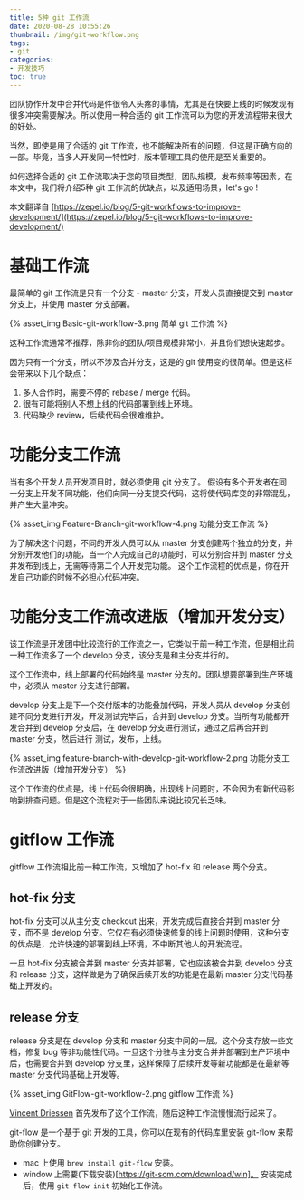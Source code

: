 ```yaml
---
title: 5种 git 工作流
date: 2020-08-28 10:55:26
thumbnail: /img/git-workflow.png
tags: 
- git
categories:
- 开发技巧
toc: true
---
```

团队协作开发中合并代码是件很令人头疼的事情，尤其是在快要上线的时候发现有很多冲突需要解决。所以使用一种合适的 git 工作流可以为您的开发流程带来很大的好处。

当然，即使是用了合适的 git 工作流，也不能解决所有的问题，但这是正确方向的一部。毕竟，当多人开发同一特性时，版本管理工具的使用是至关重要的。

如何选择合适的 git 工作流取决于您的项目类型，团队规模，发布频率等因素，在本文中，我们将介绍5种 git 工作流的优缺点，以及适用场景，let's go !
<!-- more -->
本文翻译自 [https://zepel.io/blog/5-git-workflows-to-improve-development/](https://zepel.io/blog/5-git-workflows-to-improve-development/)

# 基础工作流
最简单的 git 工作流是只有一个分支 - master 分支，开发人员直接提交到 master 分支上，并使用 master 分支部署。

{% asset_img Basic-git-workflow-3.png 简单 git 工作流 %}

这种工作流通常不推荐，除非你的团队/项目规模非常小，并且你们想快速起步。

因为只有一个分支，所以不涉及合并分支，这是的 git 使用变的很简单。但是这样会带来以下几个缺点：
1. 多人合作时，需要不停的 rebase / merge 代码。
2. 很有可能将别人不想上线的代码部署到线上环境。
3. 代码缺少 review，后续代码会很难维护。

# 功能分支工作流
当有多个开发人员开发项目时，就必须使用 git 分支了。
假设有多个开发者在同一分支上开发不同功能，他们向同一分支提交代码，这将使代码库变的非常混乱，并产生大量冲突。

{% asset_img Feature-Branch-git-workflow-4.png 功能分支工作流 %}

为了解决这个问题，不同的开发人员可以从 master 分支创建两个独立的分支，并分别开发他们的功能，当一个人完成自己的功能时，可以分别合并到 master 分支并发布到线上，无需等待第二个人开发完功能。
这个工作流程的优点是，你在开发自己功能的时候不必担心代码冲突。

# 功能分支工作流改进版（增加开发分支）

该工作流是开发团中比较流行的工作流之一，它类似于前一种工作流，但是相比前一种工作流多了一个 develop 分支，该分支是和主分支并行的。

这个工作流中，线上部署的代码始终是 master 分支的。团队想要部署到生产环境中，必须从 master 分支进行部署。

develop 分支上是下一个交付版本的功能叠加代码，开发人员从 develop 分支创建不同分支进行开发，开发测试完毕后，合并到 develop 分支。当所有功能都开发合并到 develop 分支后，在 develop 分支进行测试，通过之后再合并到 master 分支，然后进行 测试，发布，上线。

{% asset_img feature-branch-with-develop-git-workflow-2.png 功能分支工作流改进版（增加开发分支） %}

这个工作流的优点是，线上代码会很明确，出现线上问题时，不会因为有新代码影响到排查问题。但是这个流程对于一些团队来说比较冗长乏味。

# gitflow 工作流

gitflow 工作流相比前一种工作流，又增加了 hot-fix 和 release 两个分支。

## hot-fix 分支

hot-fix 分支可以从主分支 checkout 出来，开发完成后直接合并到 master 分支，而不是 develop 分支。它仅在有必须快速修复的线上问题时使用，这种分支的优点是，允许快速的部署到线上环境，不中断其他人的开发流程。

一旦 hot-fix 分支被合并到 master 分支并部署，它也应该被合并到 develop 分支和 release 分支，这样做是为了确保后续开发的功能是在最新 master 分支代码基础上开发的。

## release 分支

release 分支是在 develop 分支和 master 分支中间的一层。这个分支存放一些文档，修复 bug 等非功能性代码。一旦这个分驻与主分支合并并部署到生产环境中后，也需要合并到 develop 分支里，这样保障了后续开发等新功能都是在最新等 master 分支代码基础上开发等。

{% asset_img GitFlow-git-workflow-2.png gitflow 工作流 %}

[Vincent Driessen](http://nvie.com/posts/a-successful-git-branching-model/) 首先发布了这个工作流，随后这种工作流慢慢流行起来了。

git-flow 是一个基于 git 开发的工具，你可以在现有的代码库里安装 git-flow 来帮助你创建分支。
- mac 上使用 `brew install git-flow` 安装。
- window 上需要(下载安装)[https://git-scm.com/download/win]。
安装完成后，使用 `git flow init` 初始化工作流。